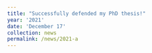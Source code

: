 ```yaml
---
title: "Successfully defended my PhD thesis!"
year: '2021'
date: 'December 17'
collection: news
permalink: /news/2021-a
---
```



